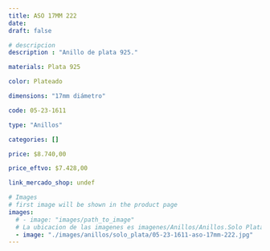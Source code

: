 ```yaml
---
title: ASO 17MM 222
date: 
draft: false

# descripcion
description : "Anillo de plata 925."

materials: Plata 925

color: Plateado

dimensions: "17mm diámetro"

code: 05-23-1611

type: "Anillos"

categories: []

price: $8.740,00

price_eftvo: $7.428,00

link_mercado_shop: undef

# Images
# first image will be shown in the product page
images:
  # - image: "images/path_to_image"
  # La ubicacion de las imagenes es imagenes/Anillos/Anillos.Solo Plata/05-23-1611-aso-17mm-222
  - image: "./images/anillos/solo_plata/05-23-1611-aso-17mm-222.jpg"
---
```

